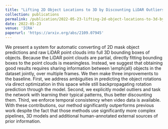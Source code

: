 ```yaml
---
title: "Lifting 2D Object Locations to 3D by Discounting LiDAR Outliers across Objects and Views"
collection: publications
permalink: /publication/2022-05-23-lifting-2d-object-locations-to-3d-by-discounting-lidar-outliers-across-objects-and-views
date: 2022-05-23
venue: 'ICRA'
paperurl: 'https://arxiv.org/abs/2109.07945'
---
```


We present a system for automatic converting of 2D mask object predictions and raw LiDAR point clouds into full 3D bounding boxes of objects. Because the LiDAR point clouds are partial, directly fitting bounding boxes to the point clouds is meaningless. Instead, we suggest that obtaining good results requires sharing information between \emph{all} objects in the dataset jointly, over multiple frames. We then make three improvements to the baseline. First, we address ambiguities in predicting the object rotations via direct optimization in this space while still backpropagating rotation prediction through the model. Second, we explicitly model outliers and task the network with learning their typical patterns, thus better discounting them. Third, we enforce temporal consistency when video data is available. With these contributions, our method significantly outperforms previous work despite the fact that those methods use significantly more complex pipelines, 3D models and additional human-annotated external sources of prior information.